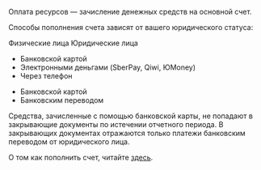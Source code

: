 Оплата ресурсов — зачисление денежных средств на основной счет. 

Способы пополнения счета зависят от вашего юридического статуса:

<tabs>
<tablist>
<tab>Физические лица</tab>
<tab>Юридические лица</tab>
</tablist>
<tabpanel>

- Банковской картой
- Электронными деньгами (SberPay, Qiwi, ЮMoney)
- Через телефон

</tabpanel>
<tabpanel>

- Банковской картой
- Банковским переводом

<warn>

Средства, зачисленные с помощью банковской карты, не попадают в закрывающие документы по истечении отчетного периода. В закрывающих документах отражаются только платежи банковским переводом от юридического лица.

</warn>


</tabpanel>
</tabs>

О том как пополнить счет, читайте [здесь](https://mcs.mail.ru/docs/ru/additionals/billing/operations/payment). 